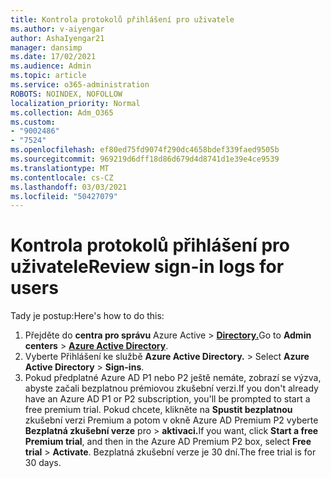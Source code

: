 ```yaml
---
title: Kontrola protokolů přihlášení pro uživatele
ms.author: v-aiyengar
author: AshaIyengar21
manager: dansimp
ms.date: 17/02/2021
ms.audience: Admin
ms.topic: article
ms.service: o365-administration
ROBOTS: NOINDEX, NOFOLLOW
localization_priority: Normal
ms.collection: Adm_O365
ms.custom:
- "9002486"
- "7524"
ms.openlocfilehash: ef80ed75fd9074f290dc4658bdef339faed9505b
ms.sourcegitcommit: 969219d6dff18d86d679d4d8741d1e39e4ce9539
ms.translationtype: MT
ms.contentlocale: cs-CZ
ms.lasthandoff: 03/03/2021
ms.locfileid: "50427079"
---
```

# <a name="review-sign-in-logs-for-users"></a><span data-ttu-id="ae2e7-102">Kontrola protokolů přihlášení pro uživatele</span><span class="sxs-lookup"><span data-stu-id="ae2e7-102">Review sign-in logs for users</span></span>

<span data-ttu-id="ae2e7-103">Tady je postup:</span><span class="sxs-lookup"><span data-stu-id="ae2e7-103">Here's how to do this:</span></span>

1. <span data-ttu-id="ae2e7-104">Přejděte do **centra pro správu** Azure Active  >  **[Directory.](https://go.microsoft.com/fwlink/p/?linkid=2067268)**</span><span class="sxs-lookup"><span data-stu-id="ae2e7-104">Go to **Admin centers** > **[Azure Active Directory](https://go.microsoft.com/fwlink/p/?linkid=2067268)**.</span></span>
1. <span data-ttu-id="ae2e7-105">Vyberte Přihlášení ke službě **Azure Active Directory.**  >  </span><span class="sxs-lookup"><span data-stu-id="ae2e7-105">Select **Azure Active Directory** > **Sign-ins**.</span></span>
1. <span data-ttu-id="ae2e7-106">Pokud předplatné Azure AD P1 nebo P2 ještě nemáte, zobrazí se výzva, abyste začali bezplatnou prémiovou zkušební verzi.</span><span class="sxs-lookup"><span data-stu-id="ae2e7-106">If you don't already have an Azure AD P1 or P2 subscription, you'll be prompted to start a free premium trial.</span></span> <span data-ttu-id="ae2e7-107">Pokud chcete, klikněte na **Spustit bezplatnou** zkušební verzi Premium a potom v okně Azure AD Premium P2 vyberte **Bezplatná zkušební verze** pro  >  **aktivaci.**</span><span class="sxs-lookup"><span data-stu-id="ae2e7-107">If you want, click **Start a free Premium trial**, and then in the Azure AD Premium P2 box, select **Free trial** > **Activate**.</span></span> <span data-ttu-id="ae2e7-108">Bezplatná zkušební verze je 30 dní.</span><span class="sxs-lookup"><span data-stu-id="ae2e7-108">The free trial is for 30 days.</span></span>